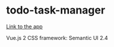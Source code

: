 # todo-task-manager

[Link to the app](http://todo-task-manager-app.herokuapp.com)

Vue.js 2
CSS framework: Semantic UI 2.4
